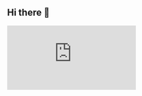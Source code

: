 ## Hi there 👋


<iframe src="https://tryhackme.com/api/v2/badges/public-profile?userPublicId=2558313" style='border:none;'></iframe>
